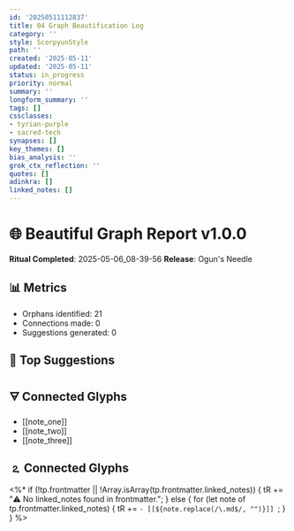 ```yaml
---
id: '20250511112837'
title: 04 Graph Beautification Log
category: ''
style: ScorpyunStyle
path: ''
created: '2025-05-11'
updated: '2025-05-11'
status: in_progress
priority: normal
summary: ''
longform_summary: ''
tags: []
cssclasses:
- tyrian-purple
- sacred-tech
synapses: []
key_themes: []
bias_analysis: ''
grok_ctx_reflection: ''
quotes: []
adinkra: []
linked_notes: []
---
```


# 🌐 Beautiful Graph Report v1.0.0
**Ritual Completed**: 2025-05-06_08-39-56
**Release**: Ogun's Needle

## 📊 Metrics
- Orphans identified: 21
- Connections made: 0
- Suggestions generated: 0

## 🔗 Top Suggestions

## 🜃 Connected Glyphs
- [[note_one]]
- [[note_two]]
- [[note_three]]
## 🄃 Connected Glyphs

<%*
if (!tp.frontmatter || !Array.isArray(tp.frontmatter.linked_notes)) {
  tR += "⚠️ No linked_notes found in frontmatter.";
} else {
  for (let note of tp.frontmatter.linked_notes) {
    tR += `- [[${note.replace(/\.md$/, "")}]]
`;
  }
}
%>
